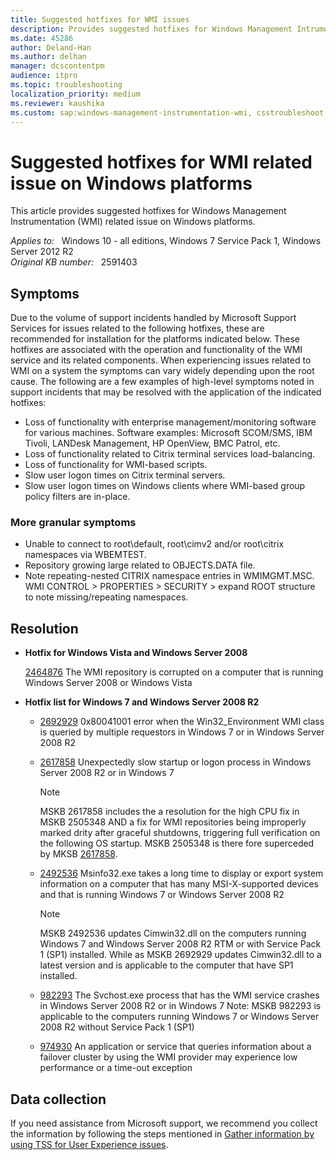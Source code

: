 ```yaml
---
title: Suggested hotfixes for WMI issues
description: Provides suggested hotfixes for Windows Management Intrumentation (WMI) related issue on Windows platforms.
ms.date: 45286
author: Deland-Han
ms.author: delhan
manager: dcscontentpm
audience: itpro
ms.topic: troubleshooting
localization_priority: medium
ms.reviewer: kaushika
ms.custom: sap:windows-management-instrumentation-wmi, csstroubleshoot
---
```

# Suggested hotfixes for WMI related issue on Windows platforms

This article provides suggested hotfixes for Windows Management Instrumentation (WMI) related issue on Windows platforms.

_Applies to:_ &nbsp; Windows 10 - all editions, Windows 7 Service Pack 1, Windows Server 2012 R2  
_Original KB number:_ &nbsp; 2591403

## Symptoms

Due to the volume of support incidents handled by Microsoft Support Services for issues related to the following hotfixes, these are recommended for installation for the platforms indicated below. These hotfixes are associated with the operation and functionality of the WMI service and its related components. When experiencing issues related to WMI on a system the symptoms can vary widely depending upon the root cause. The following are a few examples of high-level symptoms noted in support incidents that may be resolved with the application of the indicated hotfixes:

- Loss of functionality with enterprise management/monitoring software for various machines. Software examples: Microsoft SCOM/SMS, IBM Tivoli, LANDesk Management, HP OpenView, BMC Patrol, etc.
- Loss of functionality related to Citrix terminal services load-balancing.
- Loss of functionality for WMI-based scripts.
- Slow user logon times on Citrix terminal servers.
- Slow user logon times on Windows clients where WMI-based group policy filters are in-place.

### More granular symptoms

- Unable to connect to root\default, root\cimv2 and/or root\citrix namespaces via WBEMTEST.
- Repository growing large related to OBJECTS.DATA file.
- Note repeating-nested CITRIX namespace entries in WMIMGMT.MSC. WMI CONTROL > PROPERTIES > SECURITY > expand ROOT structure to note missing/repeating namespaces.

## Resolution

- **Hotfix for Windows Vista and Windows Server 2008**

    [2464876](https://support.microsoft.com/help/2464876)  The WMI repository is corrupted on a computer that is running Windows Server 2008 or Windows Vista

- **Hotfix list for Windows 7 and Windows Server 2008 R2**

  - [2692929](https://support.microsoft.com/help/2692929) 0x80041001 error when the Win32_Environment WMI class is queried by multiple requestors in Windows 7 or in Windows Server 2008 R2

  - [2617858](https://support.microsoft.com/help/2617858)  Unexpectedly slow startup or logon process in Windows Server 2008 R2 or in Windows 7

    > [!NOTE]
    > MSKB 2617858 includes the a resolution for the high CPU fix in MSKB 2505348 AND a fix for WMI repositories being improperly marked drity after graceful shutdowns, triggering full verification on the following OS startup. MSKB 2505348 is there fore superceded by MKSB [2617858](https://support.microsoft.com/help/2617858).

  - [2492536](https://support.microsoft.com/help/2492536)  Msinfo32.exe takes a long time to display or export system information on a computer that has many MSI-X-supported devices and that is running Windows 7 or Windows Server 2008 R2

    > [!NOTE]
    > MSKB 2492536 updates Cimwin32.dll on the computers running Windows 7 and Windows Server 2008 R2 RTM or with Service Pack 1 (SP1) installed. While as MSKB 2692929 updates Cimwin32.dll to a latest version and is applicable to the computer that have SP1 installed.

  - [982293](https://support.microsoft.com/help/982293)  The Svchost.exe process that has the WMI service crashes in Windows Server 2008 R2 or in Windows 7 Note: MSKB 982293 is applicable to the computers running Windows 7 or Windows Server 2008 R2 without Service Pack 1 (SP1)

  - [974930](https://support.microsoft.com/help/974930)  An application or service that queries information about a failover cluster by using the WMI provider may experience low performance or a time-out exception

## Data collection

If you need assistance from Microsoft support, we recommend you collect the information by following the steps mentioned in [Gather information by using TSS for User Experience issues](../../windows-client/windows-troubleshooters/gather-information-using-tss-user-experience.md#wmi).
